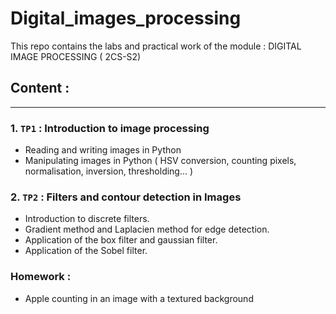 # Digital_images_processing
This repo contains the labs and practical work of the module : DIGITAL IMAGE PROCESSING ( 2CS-S2)


## Content :
--- 
### 1. `TP1` : Introduction to image processing 
- Reading and writing images in Python
- Manipulating images in Python ( HSV conversion, counting pixels, normalisation, inversion, thresholding... )

### 2. `TP2` : Filters and contour detection in Images
- Introduction to discrete filters.
- Gradient method and Laplacien method for edge detection.
- Application of the box filter and gaussian filter.
- Application of the Sobel filter.

### Homework : 
- Apple counting in an image with a textured background